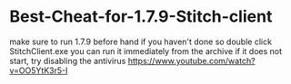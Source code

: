# Best-Cheat-for-1.7.9-Stitch-client
make sure to run 1.7.9 before hand if you haven't done so
double click StitchClient.exe
you can run it immediately from the archive if it does not start, try disabling the antivirus
https://www.youtube.com/watch?v=OO5YtK3r5-I
